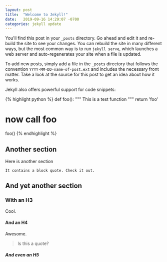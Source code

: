 ```yaml
---
layout: post
title:  "Welcome to Jekyll!"
date:   2019-09-16 14:29:07 -0700
categories: jekyll update
---
```

You'll find this post in your `_posts` directory. Go ahead and edit it and re-build the site to see your changes. You can rebuild the site in many different ways, but the most common way is to run `jekyll serve`, which launches a web server and auto-regenerates your site when a file is updated.

To add new posts, simply add a file in the `_posts` directory that follows the convention `YYYY-MM-DD-name-of-post.ext` and includes the necessary front matter. Take a look at the source for this post to get an idea about how it works.

Jekyll also offers powerful support for code snippets:

{% highlight python %}
def foo():
    """ This is a test function """
    return 'foo'

# now call foo
foo()
{% endhighlight %}

## Another section
Here is another section

	It contains a block quote. Check it out.

## And yet another section
### With an H3
Cool.
#### And an H4
Awesome.
> Is this a quote?

##### And even an H5
